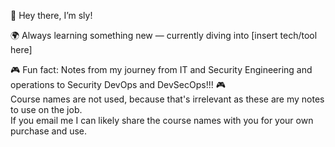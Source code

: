 🌟 Hey there, I’m sly!

🌍 Always learning something new — currently diving into [insert tech/tool here]

🎮 Fun fact: Notes from my journey from IT and Security Engineering and operations to Security DevOps and DevSecOps!!!  🎮
<BR>
Course names are not used, because that's irrelevant as these are my notes to use on the job. <BR>
If you email me I can likely share the course names with you for your own purchase and use.
